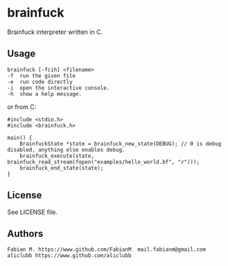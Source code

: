 brainfuck
===========
Brainfuck interpreter written in C.

## Usage
    brainfuck [-fcih] <filename>
	-f  run the given file
	-e  run code directly
	-i  open the interactive console.
	-h  show a help message.
	
or from C:

    #include <stdio.h>
    #include <brainfuck.h>
    
    main() {
    	BrainfuckState *state = brainfuck_new_state(DEBUG); // 0 is debug disabled, anything else enables debug.
    	brainfuck_execute(state, brainfuck_read_stream(fopen("examples/hello_world.bf", "r")));
    	brainfuck_end_state(state);
    }


## License
See LICENSE file.

## Authors
    Fabian M. https://www.github.com/FabianM  mail.fabianm@gmail.com
    aliclubb https://www.github.com/aliclubb

